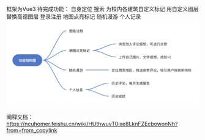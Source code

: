 框架为Vue3
待完成功能：
自身定位
搜索
为校内各建筑自定义标记
用自定义图层替换高德图层
登录注册
地图点亮标记
随机漫游
个人记录
![Alt text](image.png)

阐释文档：https://ncuhomer.feishu.cn/wiki/HUthwuvT0ixe8LknFZEcbowonNh?from=from_copylink
